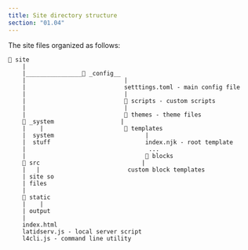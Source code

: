 ```yaml
---
title: Site directory structure
section: "01.04"
---
```


The site files organized as follows:
<!--cut-->

    📁 site
        |
        |________________📁 _config__
        |                            |
        |                            setttings.toml - main config file
        |                            |
        |                            📁 scripts - custom scripts 
        |                            |
        |                            📁 themes - theme files
        📁 _system                   |
        |    |                       📁 templates
        |  system                          |
        |  stuff                           index.njk - root template
        |                                   ...
        |                                  📁 blocks
        📁 src                             |
        |   |                         custom block templates
        | site so       
        | files     
        |
        📁 static
        |    |
        | output
        |
        index.html
        latidserv.js - local server script
        l4cli.js - command line utility
